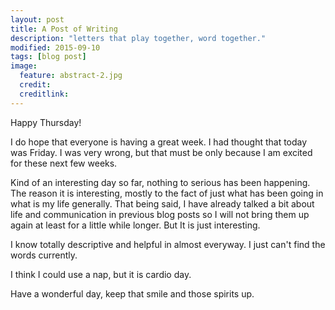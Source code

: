 ```yaml
---
layout: post
title: A Post of Writing
description: "letters that play together, word together."
modified: 2015-09-10
tags: [blog post]
image:
  feature: abstract-2.jpg
  credit:
  creditlink:
---
```


Happy Thursday!

I do hope that everyone is having a great week. I had thought that today was Friday. I was very wrong, but that must be only because I am excited for these next few weeks.

Kind of an interesting day so far, nothing to serious has been happening. The reason it is interesting, mostly to the fact of just what has been going in what is my life generally. That being said, I have already talked a bit about life and communication in previous blog posts so I will not bring them up again at least for a little while longer. But It is just interesting.

I know totally descriptive and helpful in almost everyway. I just can't find the words currently. 

I think I could use a nap, but it is cardio day.

Have a wonderful day, keep that smile and those spirits up.
